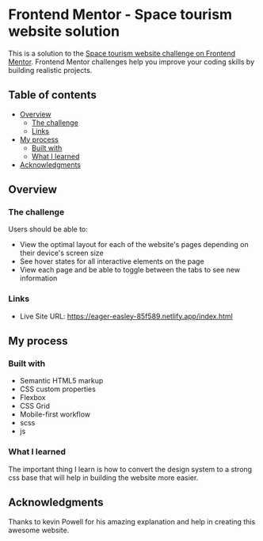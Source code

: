 # Frontend Mentor - Space tourism website solution

This is a solution to the [Space tourism website challenge on Frontend Mentor](https://www.frontendmentor.io/challenges/space-tourism-multipage-website-gRWj1URZ3). Frontend Mentor challenges help you improve your coding skills by building realistic projects. 

## Table of contents

- [Overview](#overview)
  - [The challenge](#the-challenge)
  - [Links](#links)
- [My process](#my-process)
  - [Built with](#built-with)
  - [What I learned](#what-i-learned)
- [Acknowledgments](#acknowledgments)


## Overview

### The challenge

Users should be able to:

- View the optimal layout for each of the website's pages depending on their device's screen size
- See hover states for all interactive elements on the page
- View each page and be able to toggle between the tabs to see new information


### Links

- Live Site URL: https://eager-easley-85f589.netlify.app/index.html

## My process

### Built with

- Semantic HTML5 markup
- CSS custom properties
- Flexbox
- CSS Grid
- Mobile-first workflow
- scss
- js



### What I learned

The important thing I learn is how to convert the design system to a strong css base that will help in building the website more easier.



## Acknowledgments

Thanks to kevin Powell for his amazing explanation and help in creating this awesome website. 

